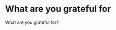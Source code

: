 # What are you grateful for
What are you grateful for?

<!-- #Life -->

<!-- {BearID:50704B6D-0F9A-4BEB-84C7-B8EE8E82B2C5-15756-0000130480365A93} -->

